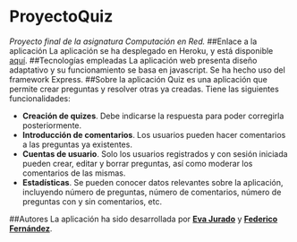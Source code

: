 # ProyectoQuiz
*Proyecto final de la asignatura Computación en Red.*
##Enlace a la aplicación
La aplicación se ha desplegado en Heroku, y está disponible [aquí](quizz2015.herokuapp.com).
##Tecnologías empleadas
La aplicación web presenta diseño adaptativo y su funcionamiento se basa en javascript. Se ha hecho uso del framework Express.
##Sobre la aplicación
Quiz es una aplicación que permite crear preguntas y resolver otras ya creadas. Tiene las siguientes funcionalidades:
* __Creación de quizes__. Debe indicarse la respuesta para poder corregirla posteriormente.
* __Introducción de comentarios__. Los usuarios pueden hacer comentarios a las preguntas ya existentes.
* __Cuentas de usuario__. Solo los usuarios registrados y con sesión iniciada pueden crear, editar y borrar preguntas, así como moderar los comentarios de las mismas.
* __Estadísticas__. Se pueden conocer datos relevantes sobre la aplicación, incluyendo número de preguntas, número de comentarios, número de preguntas con y sin comentarios, etc. 

##Autores
La aplicación ha sido desarrollada por __[Eva Jurado](mailto:e.jurado@alumnos.upm.es)__ y __[Federico Fernández](mailto:fa.fernandez@alumnos.upm.es)__.
